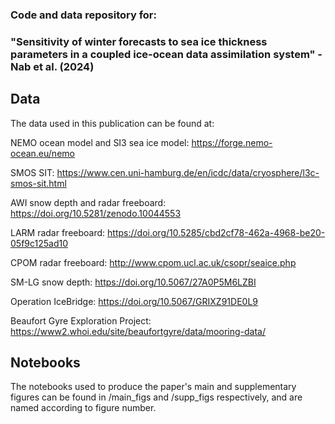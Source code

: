 ### Code and data repository for:

### "Sensitivity of winter forecasts to sea ice thickness parameters in a coupled ice-ocean data assimilation system" - Nab et al. (2024)

## Data
The data used in this publication can be found at:

NEMO ocean model and SI3 sea ice model: https://forge.nemo-ocean.eu/nemo

SMOS SIT: https://www.cen.uni-hamburg.de/en/icdc/data/cryosphere/l3c-smos-sit.html

AWI snow depth and radar freeboard: https://doi.org/10.5281/zenodo.10044553

LARM radar freeboard: https://doi.org/10.5285/cbd2cf78-462a-4968-be20-05f9c125ad10

CPOM radar freeboard: http://www.cpom.ucl.ac.uk/csopr/seaice.php

SM-LG snow depth: https://doi.org/10.5067/27A0P5M6LZBI

Operation IceBridge: https://doi.org/10.5067/GRIXZ91DE0L9

Beaufort Gyre Exploration Project: https://www2.whoi.edu/site/beaufortgyre/data/mooring-data/

## Notebooks

The notebooks used to produce the paper's main and supplementary figures can be found in /main_figs and /supp_figs respectively, and are named according to figure number.

